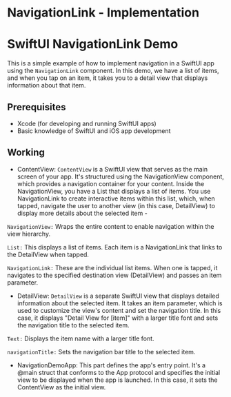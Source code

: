 # NavigationLink - Implementation

# SwiftUI NavigationLink Demo

This is a simple example of how to implement navigation in a SwiftUI app using the `NavigationLink` component. In this demo, we have a list of items, and when you tap on an item, it takes you to a detail view that displays information about that item.

## Prerequisites

- Xcode (for developing and running SwiftUI apps)
- Basic knowledge of SwiftUI and iOS app development

## Working


- ContentView:
`ContentView` is a SwiftUI view that serves as the main screen of your app. It's structured using the NavigationView component, which provides a navigation container for your content. Inside the NavigationView, you have a List that displays a list of items. You use NavigationLink to create interactive items within this list, which, when tapped, navigate the user to another view (in this case, DetailView) to display more details about the selected item -

`NavigationView:` Wraps the entire content to enable navigation within the view hierarchy.

`List:` This displays a list of items. Each item is a NavigationLink that links to the DetailView when tapped.

`NavigationLink:` These are the individual list items. When one is tapped, it navigates to the specified destination view (DetailView) and passes an item parameter.


- DetailView:
`DetailView` is a separate SwiftUI view that displays detailed information about the selected item. It takes an item parameter, which is used to customize the view's content and set the navigation title. In this case, it displays "Detail View for [item]" with a larger title font and sets the navigation title to the selected item.

`Text:` Displays the item name with a larger title font.

`navigationTitle:` Sets the navigation bar title to the selected item.


- NavigationDemoApp:
This part defines the app's entry point. It's a @main struct that conforms to the App protocol and specifies the initial view to be displayed when the app is launched. In this case, it sets the ContentView as the initial view.
